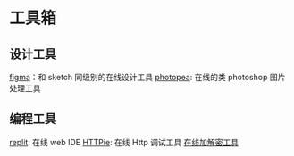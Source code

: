 # 工具箱

## 设计工具

[figma](https://www.figma.com/)：和 sketch 同级别的在线设计工具
[photopea](https://www.photopea.com/): 在线的类 photoshop 图片处理工具

## 编程工具

[replit](https://replit.com/): 在线 web IDE
[HTTPie](https://httpie.io/app): 在线 Http 调试工具
[在线加解密工具](https://crypto-online.cn/playground/hash)

